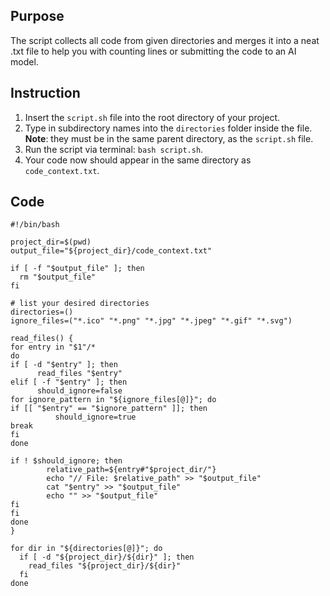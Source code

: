 ## Purpose 
The script collects all code from given directories and merges it into a neat .txt file to help you with counting lines or submitting the code to an AI model.
## Instruction
1. Insert the `script.sh` file into the root directory of your project.
2. Type in subdirectory names into the `directories` folder inside the file. **Note**: they must be in the same parent directory, as the `script.sh` file.
3. Run the script via terminal: `bash script.sh`.
4. Your code now should appear in the same directory as `code_context.txt`.
## Code 
```shell
#!/bin/bash

project_dir=$(pwd)
output_file="${project_dir}/code_context.txt"

if [ -f "$output_file" ]; then
  rm "$output_file"
fi

# list your desired directories
directories=()
ignore_files=("*.ico" "*.png" "*.jpg" "*.jpeg" "*.gif" "*.svg")

read_files() {
for entry in "$1"/*
do
if [ -d "$entry" ]; then
      read_files "$entry"
elif [ -f "$entry" ]; then
      should_ignore=false
for ignore_pattern in "${ignore_files[@]}"; do
if [[ "$entry" == "$ignore_pattern" ]]; then
          should_ignore=true
break
fi
done

if ! $should_ignore; then
        relative_path=${entry#"$project_dir/"}
        echo "// File: $relative_path" >> "$output_file"
        cat "$entry" >> "$output_file"
        echo "" >> "$output_file"
fi
fi
done
}

for dir in "${directories[@]}"; do
  if [ -d "${project_dir}/${dir}" ]; then
    read_files "${project_dir}/${dir}"
  fi
done
```
